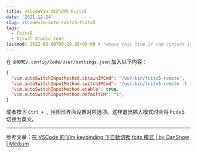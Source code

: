 ```yaml
---
title: VSCodeVim 自动切换 Fcitx5
date: '2021-12-24'
slug: vscodevim-auto-switch-fcitx5
tags:
  - Fcitx5
  - Visual Studio Code
lastmod: 2022-06-06T00:29:26+08:00 # remove this line if the content is actually changed
---
```


在 `$HOME/.config/Code/User/settings.json` 加入以下内容：

```json
{
  "vim.autoSwitchInputMethod.obtainIMCmd": "/usr/bin/fcitx5-remote",
  "vim.autoSwitchInputMethod.switchIMCmd": "/usr/bin/fcitx5-remote -t {im}",
  "vim.autoSwitchInputMethod.enable": true,
  "vim.autoSwitchInputMethod.defaultIM": "1",
}
```

或者按下 `Ctrl + ,` 用图形界面设置对应选项。这样退出插入模式时会将 Fcitx5 切换为英文。

---

参考文章：[在 VSCode 的 Vim keybinding 下自動切換 fcitx 模式 | by DanSnow | Medium](https://medium.com/@dododavid006/%E5%9C%A8-vscode-%E7%9A%84-vim-keybinding-%E4%B8%8B%E8%87%AA%E5%8B%95%E5%88%87%E6%8F%9B-fcitx-%E6%A8%A1%E5%BC%8F-39921d737416)
